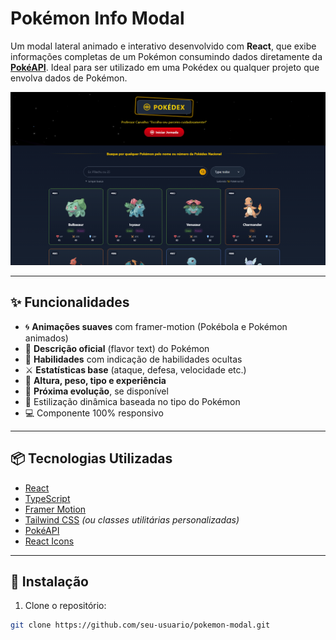 #  Pokémon Info Modal

Um modal lateral animado e interativo desenvolvido com **React**, que exibe informações completas de um Pokémon consumindo dados diretamente da **[PokéAPI](https://pokeapi.co/)**. Ideal para ser utilizado em uma Pokédex ou qualquer projeto que envolva dados de Pokémon.

![modal-preview](./public/screenshot.png)

---

## ✨ Funcionalidades

- 🌀 **Animações suaves** com framer-motion (Pokébola e Pokémon animados)
- 📜 **Descrição oficial** (flavor text) do Pokémon
- 🧠 **Habilidades** com indicação de habilidades ocultas
- ⚔️ **Estatísticas base** (ataque, defesa, velocidade etc.)
- 🧭 **Altura, peso, tipo e experiência**
- 🔁 **Próxima evolução**, se disponível
- 🎨 Estilização dinâmica baseada no tipo do Pokémon
- 💻 Componente 100% responsivo


---

## 📦 Tecnologias Utilizadas

- [React](https://reactjs.org/)
- [TypeScript](https://www.typescriptlang.org/)
- [Framer Motion](https://www.framer.com/motion/)
- [Tailwind CSS](https://tailwindcss.com/) *(ou classes utilitárias personalizadas)*
- [PokéAPI](https://pokeapi.co/)
- [React Icons](https://react-icons.github.io/react-icons/)

---

## 🔧 Instalação

1. Clone o repositório:

```bash
git clone https://github.com/seu-usuario/pokemon-modal.git
